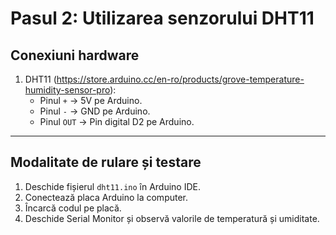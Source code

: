 # Pasul 2: Utilizarea senzorului DHT11

## Conexiuni hardware

1. DHT11 (<https://store.arduino.cc/en-ro/products/grove-temperature-humidity-sensor-pro>):
   - Pinul `+` → 5V pe Arduino.
   - Pinul `-` → GND pe Arduino.
   - Pinul `OUT` → Pin digital D2 pe Arduino.

---

## Modalitate de rulare și testare

1. Deschide fișierul `dht11.ino` în Arduino IDE.
2. Conectează placa Arduino la computer.
3. Încarcă codul pe placă.
4. Deschide Serial Monitor și observă valorile de temperatură și umiditate.
